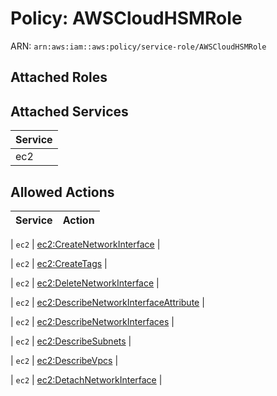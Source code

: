 # Policy: AWSCloudHSMRole

ARN: `arn:aws:iam::aws:policy/service-role/AWSCloudHSMRole`

## Attached Roles

## Attached Services

| Service |
|---------|
| ec2 |

## Allowed Actions

| Service | Action |
|:-------:|--------|

| `ec2` | [ec2:CreateNetworkInterface](../actions.md#ec2:createnetworkinterface) |

| `ec2` | [ec2:CreateTags](../actions.md#ec2:createtags) |

| `ec2` | [ec2:DeleteNetworkInterface](../actions.md#ec2:deletenetworkinterface) |

| `ec2` | [ec2:DescribeNetworkInterfaceAttribute](../actions.md#ec2:describenetworkinterfaceattribute) |

| `ec2` | [ec2:DescribeNetworkInterfaces](../actions.md#ec2:describenetworkinterfaces) |

| `ec2` | [ec2:DescribeSubnets](../actions.md#ec2:describesubnets) |

| `ec2` | [ec2:DescribeVpcs](../actions.md#ec2:describevpcs) |

| `ec2` | [ec2:DetachNetworkInterface](../actions.md#ec2:detachnetworkinterface) |
